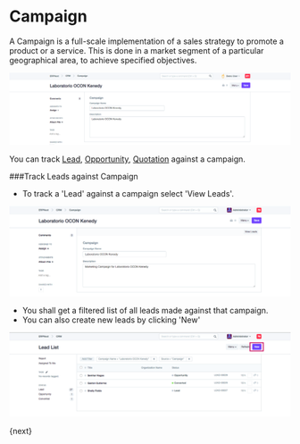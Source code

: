 <!-- add-breadcrumbs -->
# Campaign

A Campaign is a full-scale implementation of a sales strategy to promote a
product or a service. This is done in a market segment of a particular
geographical area, to achieve specified objectives.

<img class="screenshot" alt="Campaign" src="../assets/campaign.png">

You can track [Lead](/dokie/crm/lead.md), [Opportunity](/dokie/crm/opportunity.md), [Quotation](/dokie/selling/quotation.md) against a campaign.

###Track Leads against Campaign

* To track a 'Lead' against a campaign select 'View Leads'.

<img class="screenshot" alt="Campaign - View Leads" src="../assets/campaign-view-leads.png">

* You shall get a filtered list of all leads made against that campaign.
* You can also create new leads by clicking 'New'

<img class="screenshot" alt="Campaign - New Lead" src="../assets/campaign-new-lead.png">

{next}